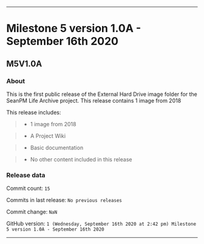
***

# Milestone 5 version 1.0A - September 16th 2020

## M5V1.0A

### About

This is the first public release of the External Hard Drive image folder for the SeanPM Life Archive project. This release contains 1 image from 2018

This release includes:

> * 1 image from 2018

> * A Project Wiki

> * Basic documentation

> * No other content included in this release

### Release data

Commit count: `15`

Commits in last release: `No previous releases`

Commit change: `NaN`

GitHub version: `1 (Wednesday, September 16th 2020 at 2:42 pm) Milestone 5 version 1.0A - September 16th 2020`

***
